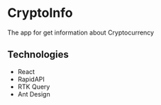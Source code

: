 # CryptoInfo

The app for get information about Cryptocurrency

## Technologies

- React
- RapidAPI
- RTK Query
- Ant Design
